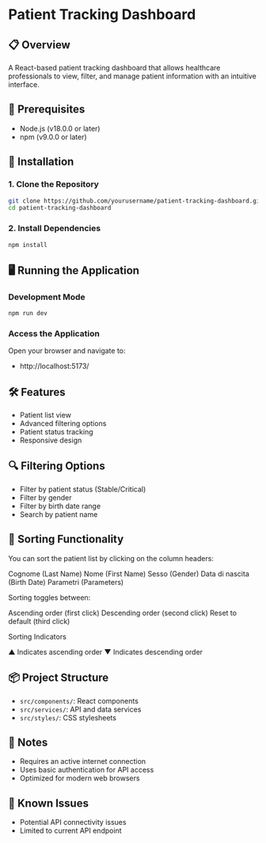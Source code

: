 # Patient Tracking Dashboard

## 📋 Overview
A React-based patient tracking dashboard that allows healthcare professionals to view, filter, and manage patient information with an intuitive interface.

## 🚀 Prerequisites
- Node.js (v18.0.0 or later)
- npm (v9.0.0 or later)

## 🔧 Installation

### 1. Clone the Repository
```bash
git clone https://github.com/yourusername/patient-tracking-dashboard.git
cd patient-tracking-dashboard
```

### 2. Install Dependencies
```bash
npm install
```

## 🖥️ Running the Application

### Development Mode
```bash
npm run dev
```

### Access the Application
Open your browser and navigate to:
- http://localhost:5173/

## 🛠️ Features
- Patient list view
- Advanced filtering options
- Patient status tracking
- Responsive design

## 🔍 Filtering Options
- Filter by patient status (Stable/Critical)
- Filter by gender
- Filter by birth date range
- Search by patient name

## 🔢 Sorting Functionality
You can sort the patient list by clicking on the column headers:

Cognome (Last Name)
Nome (First Name)
Sesso (Gender)
Data di nascita (Birth Date)
Parametri (Parameters)

Sorting toggles between:

Ascending order (first click)
Descending order (second click)
Reset to default (third click)

Sorting Indicators

▲ Indicates ascending order
▼ Indicates descending order

## 📦 Project Structure
- `src/components/`: React components
- `src/services/`: API and data services
- `src/styles/`: CSS stylesheets

## 📝 Notes
- Requires an active internet connection
- Uses basic authentication for API access
- Optimized for modern web browsers

## 🐛 Known Issues
- Potential API connectivity issues
- Limited to current API endpoint
